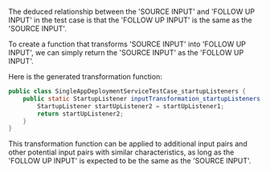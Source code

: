 The deduced relationship between the 'SOURCE INPUT' and 'FOLLOW UP INPUT' in the test case is that the 'FOLLOW UP INPUT' is the same as the 'SOURCE INPUT'. 

To create a function that transforms 'SOURCE INPUT' into 'FOLLOW UP INPUT', we can simply return the 'SOURCE INPUT' as the 'FOLLOW UP INPUT'.

Here is the generated transformation function:

```java
public class SingleAppDeploymentServiceTestCase_startupListeners {
    public static StartupListener inputTransformation_startupListeners(StartupListener startUpListener1)  {
        StartupListener startUpListener2 = startUpListener1;
        return startUpListener2;
    }
}
```

This transformation function can be applied to additional input pairs and other potential input pairs with similar characteristics, as long as the 'FOLLOW UP INPUT' is expected to be the same as the 'SOURCE INPUT'.